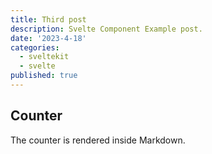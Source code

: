 ```yaml
---
title: Third post
description: Svelte Component Example post.
date: '2023-4-18'
categories:
  - sveltekit
  - svelte
published: true
---
```


<!-- Components -->
<script>
  import Counter from './Counter.svelte';
</script>

## Counter

The counter is rendered inside Markdown.

<Counter />
